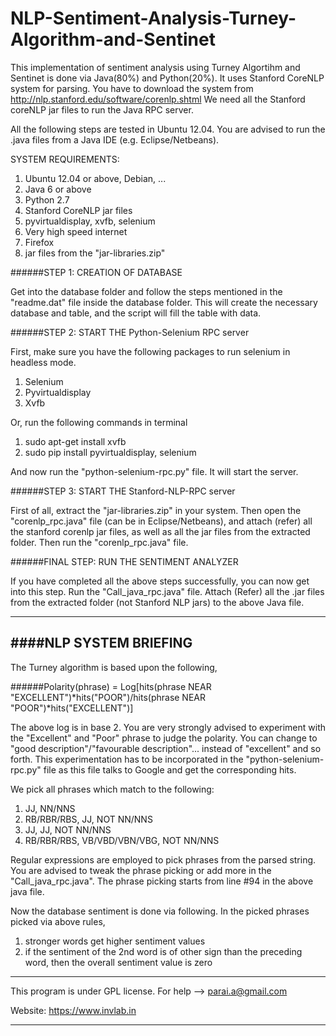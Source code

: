NLP-Sentiment-Analysis-Turney-Algorithm-and-Sentinet
====================================================

This implementation of sentiment analysis using Turney Algortihm and Sentinet is done via Java(80%) and Python(20%).
It uses Stanford CoreNLP system for parsing. You have to download the system from http://nlp.stanford.edu/software/corenlp.shtml
We need all the Stanford coreNLP jar files to run the Java RPC server.

All the following steps are tested in Ubuntu 12.04. You are advised to run the .java files from a Java IDE (e.g. Eclipse/Netbeans). 


SYSTEM REQUIREMENTS:


1. Ubuntu 12.04 or above, Debian, ...
2. Java 6 or above
3. Python 2.7
4. Stanford CoreNLP jar files
5. pyvirtualdisplay, xvfb, selenium
6. Very high speed internet
7. Firefox
8. jar files from the "jar-libraries.zip"


######STEP 1: CREATION OF DATABASE


Get into the database folder and follow the steps mentioned in the "readme.dat" file inside the database folder. This will create the necessary database and table, and the script will fill the table with data.

######STEP 2: START THE Python-Selenium RPC server

First, make sure you have the following packages to run selenium in headless mode.

1. Selenium
2. Pyvirtualdisplay
3. Xvfb

Or, run the following commands in terminal

1. sudo apt-get install xvfb
2. sudo pip install pyvirtualdisplay, selenium

And now run the "python-selenium-rpc.py" file. It will start the server.

######STEP 3: START THE Stanford-NLP-RPC server


First of all, extract the "jar-libraries.zip" in your system. Then open the "corenlp_rpc.java" file (can be in Eclipse/Netbeans),
and attach (refer) all the stanford corenlp jar files, as well as all the jar files from the extracted folder. Then run the "corenlp_rpc.java" file.


######FINAL STEP: RUN THE SENTIMENT ANALYZER


If you have completed all the above steps successfully, you can now get into this step. Run the "Call_java_rpc.java" file. Attach (Refer) all the
.jar files from the extracted folder (not Stanford NLP jars) to the above Java file.


-----------------------------------
####NLP SYSTEM BRIEFING
-----------------------------------


The Turney algorithm is based upon the following,

######Polarity(phrase) = Log[hits(phrase NEAR "EXCELLENT")*hits("POOR")/hits(phrase NEAR "POOR")*hits("EXCELLENT")]

The above log is in base 2. You are very strongly advised to experiment with the "Excellent" and "Poor" phrase to judge the polarity. You can change to "good description"/"favourable description"... instead of "excellent" and so forth. This experimentation has to be incorporated in the "python-selenium-rpc.py" file as this file talks to Google and get the corresponding hits.

We pick all phrases which match to the following:

1. JJ, NN/NNS
2. RB/RBR/RBS, JJ, NOT NN/NNS
3. JJ, JJ, NOT NN/NNS
4. RB/RBR/RBS, VB/VBD/VBN/VBG, NOT NN/NNS

Regular expressions are employed to pick phrases from the parsed string. You are advised to tweak the phrase picking or add more in the "Call_java_rpc.java". The phrase picking starts from line #94 in the above java file.

Now the database sentiment is done via following. In the picked phrases picked via above rules,

1. stronger words get higher sentiment values
2. if the sentiment of the 2nd word is of other sign than the preceding word, then the overall sentiment value is zero


-------------------------------------------------------------------

This program is under GPL license. For help -->  parai.a@gmail.com

Website: https://www.invlab.in

-------------------------------------------------------------------




















